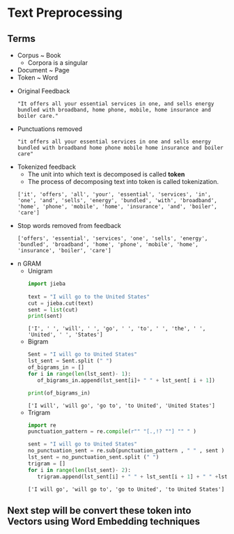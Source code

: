 # Text Preprocessing
## Terms
- Corpus ~ Book
  - Corpora is a singular
- Document ~ Page
- Token ~ Word

* Original Feedback
  ```
  "It offers all your essential services in one, and sells energy bundled with broadband, home phone, mobile, home insurance and boiler care."
  ```
* Punctuations removed
  ```
  "it offers all your essential services in one and sells energy bundled with broadband home phone mobile home insurance and boiler care"
  ```
* Tokenized feedback
  - The unit into which text is decomposed is called **token**
  - The process of decomposing text into token is called tokenization.
  ```
  ['it', 'offers', 'all', 'your', 'essential', 'services', 'in', 'one', 'and', 'sells', 'energy', 'bundled', 'with', 'broadband', 'home', 'phone', 'mobile', 'home', 'insurance', 'and', 'boiler', 'care']
  ```
* Stop words removed from feedback
  ```
  ['offers', 'essential', 'services', 'one', 'sells', 'energy', 'bundled', 'broadband', 'home', 'phone', 'mobile', 'home', 'insurance', 'boiler', 'care']
  ```
* n GRAM
  * Unigram
    ```python
    import jieba
 
    text = "I will go to the United States"
    cut = jieba.cut(text)
    sent = list(cut)
    print(sent)
    ```
    `['I', ' ', 'will', ' ', 'go', ' ', 'to', ' ', 'the', ' ', 'United', ' ', 'States']`
  * Bigram
    ```python
    Sent = "I will go to United States"
    lst_sent = Sent.split (" ")
    of_bigrams_in = []
    for i in range(len(lst_sent)- 1):
       of_bigrams_in.append(lst_sent[i]+ " " + lst_sent[ i + 1])

    print(of_bigrams_in)
    ```
    `['I will', 'will go', 'go to', 'to United', 'United States']`
  * Trigram
    ```python
    import re
    punctuation_pattern = re.compile(r"" "[.,!? ""] "" " )

    sent = "I will go to United States"
    no_punctuation_sent = re.sub(punctuation_pattern , " " , sent )
    lst_sent = no_punctuation_sent.split (" ")
    trigram = []
    for i in range(len(lst_sent)- 2):
       trigram.append(lst_sent[i] + " " + lst_sent[i + 1] + " " +lst_sent[i + 2])
    ```
    `['I will go', 'will go to', 'go to United', 'to United States']`

## Next step will be convert these token into Vectors using Word Embedding techniques
